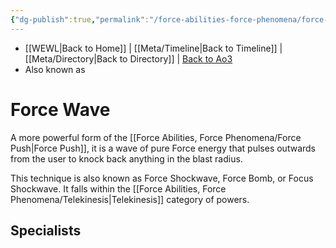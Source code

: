 ```yaml
---
{"dg-publish":true,"permalink":"/force-abilities-force-phenomena/force-wave/"}
---
```


- [[WEWL\|Back to Home]] | [[Meta/Timeline\|Back to Timeline]] | [[Meta/Directory\|Back to Directory]] | [Back to Ao3](https://archiveofourown.org/works/19334440/chapters/45992584)
- Also known as 

# Force Wave
A more powerful form of the [[Force Abilities, Force Phenomena/Force Push\|Force Push]], it is a wave of pure Force energy that pulses outwards from the user to knock back anything in the blast radius. 

This technique is also known as Force Shockwave, Force Bomb, or Focus Shockwave. It falls within the [[Force Abilities, Force Phenomena/Telekinesis\|Telekinesis]] category of powers. 

**Specialists**
- 